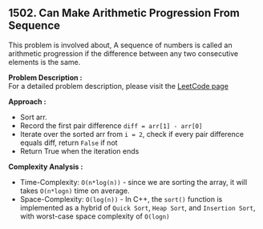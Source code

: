 ## 1502. Can Make Arithmetic Progression From Sequence

This problem is involved about, A sequence of numbers is called an arithmetic progression if the difference between any two consecutive elements is the same.

**Problem Description :**<br/>
For a detailed problem description, please visit the [LeetCode page](https://leetcode.com/problems/can-make-arithmetic-progression-from-sequence/description/)

**Approach :**<br/>

-   Sort arr.
-   Record the first pair difference `diff = arr[1] - arr[0]`
-   Iterate over the sorted arr from `i = 2`, check if every pair difference equals diff, return `False` if not
-   Return True when the iteration ends

**Complexity Analysis :**<br/>

-   Time-Complexity: `O(n*log(n))` - since we are sorting the array, it will takes `O(n*log⁡n)` time on average.
-   Space-Complexity: `O(log(n))` - In C++, the `sort()` function is implemented as a hybrid of `Quick Sort`, `Heap Sort`, and `Insertion Sort`, with worst-case space complexity of `O(log⁡n)`
